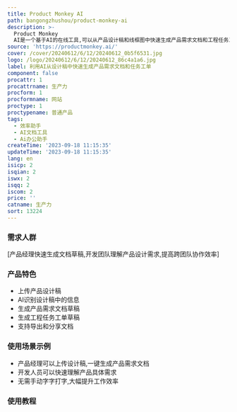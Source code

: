 ```yaml
---
title: Product Monkey AI
path: bangongzhushou/product-monkey-ai
description: >-
  Product Monkey
  AI是一个基于AI的在线工具,可以从产品设计稿和线框图中快速生成产品需求文档和工程任务工单草稿。它能够大大减少手动编写文档和工单的时间,提高团队效率。
source: 'https://productmonkey.ai/'
cover: /cover/20240612/6/12/20240612_0b5f6531.jpg
logo: /logo/20240612/6/12/20240612_86c4a1a6.jpg
label: 利用AI从设计稿中快速生成产品需求文档和任务工单
component: false
procattr: 1
procattrname: 生产力
procform: 1
procformname: 网站
proctype: 1
proctypename: 普通产品
tags:
  - 效率助手
  - AI文档工具
  - Ai办公助手
createTime: '2023-09-18 11:15:35'
updateTime: '2023-09-18 11:15:35'
lang: en
isicp: 2
isqian: 2
iswx: 2
isqq: 2
iscom: 2
price: ''
catname: 生产力
sort: 13224
---
```




### 需求人群
[产品经理快速生成文档草稿,开发团队理解产品设计需求,提高跨团队协作效率]

### 产品特色
- 上传产品设计稿
- AI识别设计稿中的信息
- 生成产品需求文档草稿
- 生成工程任务工单草稿
- 支持导出和分享文档

### 使用场景示例
- 产品经理可以上传设计稿,一键生成产品需求文档
- 开发人员可以快速理解产品具体需求
- 无需手动字字打字,大幅提升工作效率

### 使用教程


  
